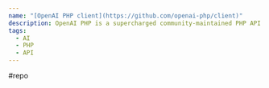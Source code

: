 ```yaml
---
name: "[OpenAI PHP client](https://github.com/openai-php/client)"
description: OpenAI PHP is a supercharged community-maintained PHP API client that allows you to interact with OpenAI API.
tags:
  - AI
  - PHP
  - API
---
```

#repo